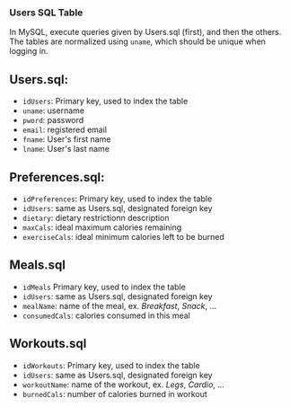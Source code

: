 ### Users SQL Table 

In MySQL, execute queries given by Users.sql (first), and then the others. The tables are normalized using `uname`, which should be unique when logging in. 

## Users.sql: 
- `idUsers`: Primary key, used to index the table
- `uname`: username
- `pword`: password
- `email`: registered email
- `fname`: User's first name
- `lname`: User's last name

## Preferences.sql:
- `idPreferences`: Primary key, used to index the table
- `idUsers`: same as Users.sql, designated foreign key
- `dietary`: dietary restrictionn description
- `maxCals`: ideal maximum calories remaining
- `exerciseCals`: ideal minimum calories left to be burned

## Meals.sql
- `idMeals` Primary key, used to index the table
- `idUsers`: same as Users.sql, designated foreign key
- `mealName`: name of the meal, ex. *Breakfast*, *Snack*, ...
- `consumedCals`: calories consumed in this meal


## Workouts.sql
- `idWorkouts`: Primary key, used to index the table
- `idUsers`: same as Users.sql, designated foreign key
- `workoutName`: name of the workout, ex. *Legs*, *Cardio*, ...
- `burnedCals`: number of calories burned in workout
